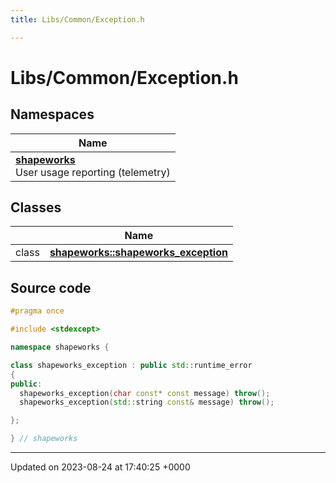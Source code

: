 ```yaml
---
title: Libs/Common/Exception.h

---
```


# Libs/Common/Exception.h



## Namespaces

| Name           |
| -------------- |
| **[shapeworks](../Namespaces/namespaceshapeworks.md)** <br>User usage reporting (telemetry)  |

## Classes

|                | Name           |
| -------------- | -------------- |
| class | **[shapeworks::shapeworks_exception](../Classes/classshapeworks_1_1shapeworks__exception.md)**  |




## Source code

```cpp
#pragma once

#include <stdexcept>

namespace shapeworks {

class shapeworks_exception : public std::runtime_error
{
public:
  shapeworks_exception(char const* const message) throw();
  shapeworks_exception(std::string const& message) throw();

};

} // shapeworks
```


-------------------------------

Updated on 2023-08-24 at 17:40:25 +0000
